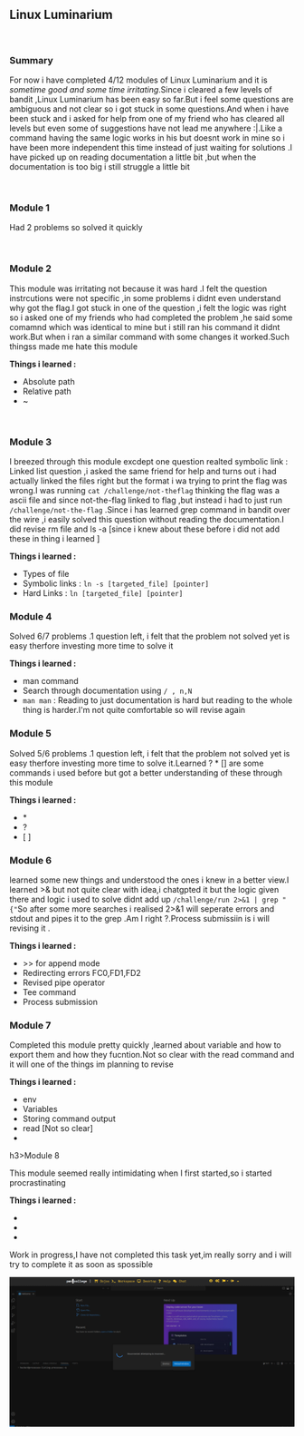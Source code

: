 <h2>Linux Luminarium</h2>
<br>
<h3>Summary</h3>
  <p>For now i have completed 4/12 modules of Linux Luminarium and it is <em>sometime good and some time irritating</em>.Since i cleared a few levels of bandit ,Linux Luminarium has been easy so far.But i feel some questions are ambiguous and not clear so i got stuck in some questions.And when i have been stuck and i asked for help from one of my friend who has cleared all levels but even some of suggestions have not lead me anywhere :|.Like a command having the same logic works in his but doesnt work in mine so i have been more independent this time instead of just waiting for solutions .I have picked up on reading documentation a little bit ,but when the documentation is too big i still struggle a little bit </p>

<br>
<h3>Module 1</h3>

<p>Had 2 problems so solved it quickly</p><br>
<h3>Module 2</h3>
<p>This  module was irritating not because it was hard .I felt the question instrcutions were not specific ,in some problems i didnt even understand why got the flag.I got stuck in one of the question ,i felt the logic was right so i asked one of my friends who had completed the problem ,he said some comamnd which was identical to mine but i still ran his command it didnt work.But when i ran a similar command with some changes it worked.Such thingss made me hate this module </p>
<b>Things i learned :</b>
<ul>
  <li>Absolute path</li>
  <li>Relative path</li>
  <li>~</li>
</ul><br>
<h3>Module 3</h3>
<p>I breezed through this module excdept one question realted symbolic link : Linked list question ,i asked the same friend for help and turns out i had actually linked the files right but the format i wa trying to print the flag was wrong.I was running <code>cat /challenge/not-theflag</code> thinking the flag was a ascii file and since not-the-flag linked to flag ,but instead i had to just run <code>/challenge/not-the-flag</code> .Since i has learned grep command in bandit over the wire ,i easily solved this question without reading the documentation.I did revise rm file and ls -a [since i knew about these before i did not add these in thing i learned  ] </p>
<b>Things i learned :</b>
<ul>
  <li>Types of file</li>
  <li>Symbolic links : <code>ln -s [targeted_file] [pointer]</code></li>
  <li>Hard Links : <code>ln [targeted_file] [pointer]</code></li></ul>
<h3>Module 4</h3>
<p>Solved 6/7 problems .1 question left, i felt that the problem not solved yet is easy therfore investing more time to solve it</p>
<b>Things i learned :</b>
<ul>
  <li>man command</li>
  <li>Search through documentation using <code>/ , n,N</code></li>
  <li><code>man man</code> : Reading to just documentation is hard but reading to the whole thing is harder.I'm not quite comfortable so will revise again</li>
  
</ul>
<h3>Module 5</h3>
<p>Solved 5/6 problems .1 question left, i felt that the problem not solved yet is easy therfore investing more time to solve it.Learned ? * [] are some commands i used before but got a better understanding of these through this module</p>
<b>Things i learned :</b>
<ul>
  <li>* </li>
  <li>?</li>
  <li>[ ]</li>
  
  
</ul>
<h3>Module 6</h3>
<p>learned some new things and understood the ones i knew in a better view.I learned >& but not quite clear with idea,i chatgpted it but the logic given there and logic i used to solve didnt add up  <code>/challenge/run 2>&1 | grep "{"</code>So after some more searches i realised 2>&1 will seperate errors and stdout and pipes it to the grep .Am I right ?.Process submissiin is i will revising it .</p>
<b>Things i learned :</b>
<ul>
  
  <li>>> for append mode</li>
  <li>Redirecting errors FC0,FD1,FD2 </li>
  <li>Revised pipe operator</li>
  <li>Tee command</li>
    <li>Process submission </li>

  
  
</ul>
<h3>Module 7</h3>
<p>Completed this module pretty quickly ,learned about variable and how to export them and how they fucntion.Not so clear with the read command and it will one of the things im planning to revise</p>
<b>Things i learned :</b>
<ul>
  <li>env</li>
  <li>Variables</li>
  <li>Storing command output</li>
  <li>read [Not so clear]</li>
  <li></li>

  
  
</ul>
h3>Module 8</h3>
<p>This module seemed really intimidating when I first started,so i started procrastinating</p>
<b>Things i learned :</b>
<ul>
  <li></li>
  <li></li>
  <li></li>

  
  
</ul>

<p>Work in progress,I have not completed this task yet,im really sorry and i will try to complete it as soon as spossible </p>
<img title="a title" alt="Alt text" src=":|.png">
